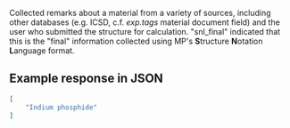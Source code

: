 Collected remarks about a material from a variety of sources, including other databases (e.g. ICSD, c.f. *exp.tags* material document field) and the user who submitted the structure for calculation. "snl_final" indicated that this is the "final" information collected using MP's **S**tructure **N**otation **L**anguage format.





























## Example response in JSON

```json
[
    "Indium phosphide"
]
```

